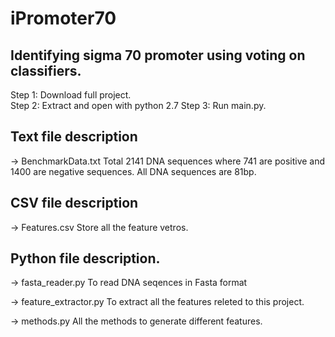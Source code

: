 # iPromoter70
Identifying sigma 70 promoter using voting on classifiers.
----------------------------------------------------------------------------------
Step 1: Download full project.<br/>
Step 2: Extract and open with python 2.7
Step 3: Run main.py.

Text file description
----------------------------------------------------------------------------------
-> BenchmarkData.txt
Total 2141 DNA sequences where 741 are positive and 1400 are negative sequences.
All DNA sequences are 81bp.

CSV file description
----------------------------------------------------------------------------------
-> Features.csv
Store all the feature vetros.

Python file description.
----------------------------------------------------------------------------------
-> fasta_reader.py
To read DNA seqences in Fasta format

-> feature_extractor.py
To extract all the features releted to this project.

-> methods.py
All the methods to generate different features.
